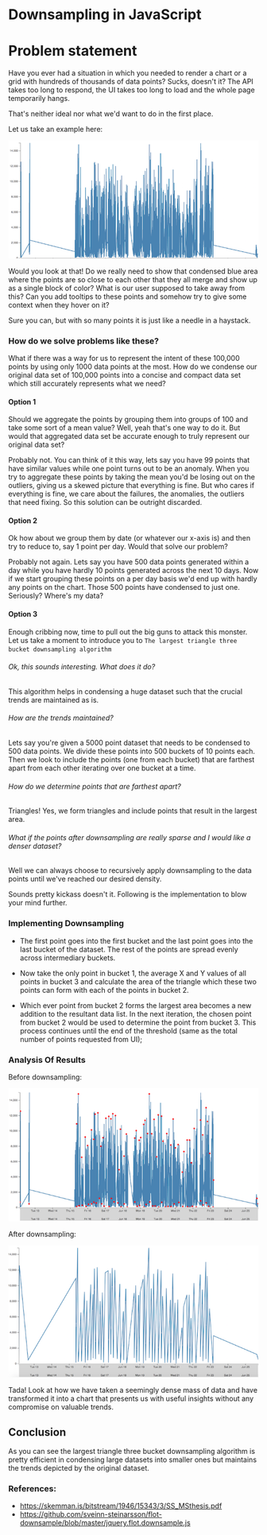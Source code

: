 # Downsampling in JavaScript


# Problem statement


Have you ever had a situation in which you needed to render a chart or a grid with hundreds of thousands of data points?
Sucks, doesn't it? The API takes too long to respond, the UI takes too long to load and the whole page temporarily hangs.

That's neither ideal nor what we'd want to do in the first place.

Let us take an example here: 

![](./images/original_data_set.png)


Would you look at that! Do we really need to show that condensed blue area where the points are so close to each other that they all merge and show up as a 
single block of color? What is our user supposed to take away from this? Can you add tooltips to these points and somehow try to give some context when they hover on it? 

Sure you can, but with so many points it is just like a needle in a haystack.


### How do we solve problems like these?

What if there was a way for us to represent the intent of these 100,000 points by using only 1000 data points at the most. 
How do we condense our original data set of 100,000 points into a concise and compact data set which still accurately represents what we need?


#### Option 1

Should we aggregate the points by grouping them into groups of 100 and take some sort of a mean value?
Well, yeah that's one way to do it. But would that aggregated data set be accurate enough to truly represent our original data set?

Probably not. You can think of it this way, lets say you have 99 points that have similar values while one point turns out to be an anomaly. 
When you try to aggregate these points by taking the mean you'd be losing out on the outliers, giving us a skewed picture that everything is fine. 
But who cares if everything is fine, we care about the failures, the anomalies, the outliers that need fixing. So this solution can be outright discarded.


#### Option 2

Ok how about we group them by date (or whatever our x-axis is) and then try to reduce to, say 1 point per day. Would that solve our problem? 

Probably not again. Lets say you have 500 data points generated within a day while you have hardly 10 points generated across the next 10 days. 
Now if we start grouping these points on a per day basis we'd end up with hardly any points on the chart. Those 500 points have condensed to just one. 
Seriously? Where's my data?  


#### Option 3

Enough cribbing now, time to pull out the big guns to attack this monster. 
Let us take a moment to introduce you to `The largest triangle three bucket downsampling algorithm`

###### Ok, this sounds interesting. What does it do? 

This algorithm helps in condensing a huge dataset such that the crucial trends are maintained as is.

###### How are the trends maintained?

Lets say you're given a 5000 point dataset that needs to be condensed to 500 data points. 
We divide these points into 500 buckets of 10 points each. Then we look to include the points (one from each bucket) that are 
farthest apart from each other iterating over one bucket at a time. 

###### How do we determine points that are farthest apart?

Triangles! Yes, we form triangles and include points that result in the largest area. 

###### What if the points after downsampling are really sparse and I would like a denser dataset?

Well we can always choose to recursively apply downsampling to the data points until we've reached our desired density. 

Sounds pretty kickass doesn't it. Following is the implementation to blow your mind further.

### Implementing Downsampling

* The first point goes into the first bucket and the last point goes into the last bucket of the dataset. 
  The rest of the points are spread evenly across intermediary buckets.

*  Now take the only point in bucket 1, the average X and Y values of all points in bucket 3 and
calculate the area of the triangle which these two points can form with each of the points in bucket 2.

* Which ever point from bucket 2 forms the largest area becomes a new addition to the resultant data list.
In the next iteration, the chosen point from bucket 2 would be used to determine the point from bucket 3. This process continues until the end of the threshold (same as the total number of
points requested from UI);


### Analysis Of Results

Before downsampling: 

![](./images/original_data_set_2.png)

After downsampling: 

![](./images/downsampled_data_set.png)

Tada! Look at how we have taken a seemingly dense mass of data and have transformed it into a chart that presents us with useful insights without any compromise on valuable trends.

## Conclusion

As you can see the largest triangle three bucket downsampling algorithm is pretty efficient in condensing large datasets into  smaller ones but maintains the trends depicted by the original dataset.

### References:

* https://skemman.is/bitstream/1946/15343/3/SS_MSthesis.pdf
* https://github.com/sveinn-steinarsson/flot-downsample/blob/master/jquery.flot.downsample.js